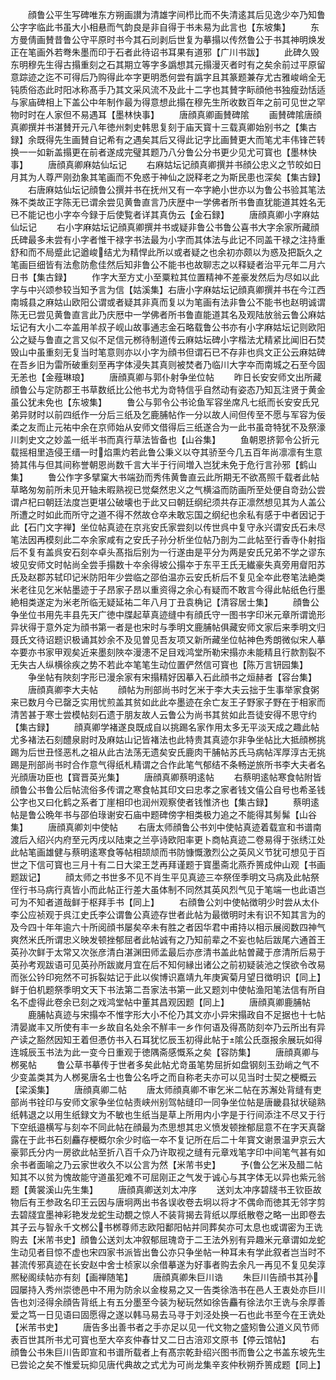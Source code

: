 <!-- { "loadSidebar": true } -->
　　顔鲁公平生写碑唯东方朔画讃为清雄字间栉比而不失清逺其后见逸少夲乃知鲁公字字临此书虽大小相悬而气韵良是非自得于书未易为此言也【东坡集】
　　东方曼倩画賛昔鲁公守平原时书今其石刓剥后世复为摹搨以传然鲁公于书其神明焕发正在笔画外若弮朱墨而印于石者此待诏书耳果有道邪【广川书跋】
　　此碑久毁东明穆先生得古搨重刻之石其期立等字多譌想其元搨漫灭者时有之矣余前过平原留意踪迹之迄不可得后乃购得此夲字更明悉何尝有譌字且其篆题兼存尤古雅峻峭全无钝质俗态此时阳冰称髙手乃其文采风流不及此十二字也其賛字眎顔他书独瘦劲恬适与家庙碑相上下盖公中年制作最为得意想此搨在穆先生所收数百年之前可见世之罕物时时在人家但不易遇耳【墨林快事】
　　唐顔真卿画賛碑隂
　　画賛碑隂唐顔真卿撰并书湛賛开元八年徳州刺史韩思复刻于庙天寳十三载真卿始别书之【集古録】余既得先生画賛自记希有之遇矣其后又得此记字比画賛更大而笔尤丰伟锋芒转换一一如新盖搨更在前者遂成完璧其题乃八分鲁公分书更少见尤可寳也【墨林快事】
　　唐顔真卿麻姑仙坛记
　　右麻姑坛记顔真卿撰并书顔公忠义之节皎如日月其为人尊严刚劲象其笔画而不免惑于神仙之説释老之为斯民患也深矣【集古録】
　　右唐麻姑仙坛记顔鲁公撰并书在抚州又有一夲字絶小世亦以为鲁公书验其笔法殊不类故正字陈无已谓余尝见黄鲁直言乃庆歴中一学佛者所书鲁直犹能道其姓名无已不能记也小字夲今録于后使覧者详其真伪云【金石録】
　　唐顔真卿小字麻姑仙坛记
　　右小字麻姑坛记顔真卿撰并书或疑非鲁公书鲁公喜书大字余家所藏顔氏碑最多未尝有小字者惟干禄字书法最为小字而其体法与此记不同盖干禄之注持重舒和而不局蹙此记遒峻结尤为精悍此所以或者疑之也余初亦颇以为惑及把翫久之笔画巨细皆有法愈防愈佳然后知非鲁公不能书也故聊志之以释疑者治平元年二月六日书【集古録】
　　作字大至方丈小至粟粒其位置精神不差豪发然后为尽如以此字与中兴颂参较当知予言为信【姑溪集】右唐小字麻姑坛记顔真卿撰并书在今江西南城县之麻姑山欧阳公谓或者疑其非真而复以为笔画有法非鲁公不能书也赵明诚谓陈无已尝见黄鲁直言此乃庆厯中一学佛者所书鲁直能道其名及观陆放翁云鲁公麻姑坛记有大小二夲盖用羊叔子岘山故事通志金石略载鲁公书亦有小字麻姑坛记则欧阳公之疑与鲁直之言又似不足信元桞待制道传云麻姑坛碑小字楷法尤精紧比闻旧石焚毁山中虽重刻无复当时笔意则亦以小字为顔书但谓石已不存非也呉文正公云麻姑碑在吾乡旧为雷所破重刻至再字体浸失其真则被焚者乃临川大字夲而南城之石至今固无恙也【金薤琳琅】
　　唐顔真卿与郭仆射争坐位帖
　　昨日长安安师文出所藏顔鲁公与定防郡王书草数纸比公他书尤为竒特信乎自然动有姿态乃知瓦注贤于黄金虽公犹未免也【东坡集】
　　鲁公与郭令公书论鱼军容坐席凡七纸而长安安氏兄弟异财时以前四纸作一分后三纸及乞鹿脯帖作一分以故人间但传至不愿与军容为佞柔之友而止元祐中余在京师始从安师文借得后三纸遂合为一此书虽竒特犹不及祭濠川刺史文之妙盖一纸半书而真行草法皆备也【山谷集】
　　鱼朝恩挤郭令公折元载摇相里造侵王缙一时焰熏灼若此鲁公秉义以夺其骄至今几五百年尚凛凛有生意猗其伟与但其间称誉朝恩尚数千言大半于行间増入岂犹未免于危行言孙邪【鹤山集】
　　鲁公作字多擘窠大书端劲而秀伟黄鲁直云此所期无不欲髙照千载者此帖草略匆匆前所未见开轴未暇熟视已觉粲然忠义之气横溢而防画所至处便自竒劲公尝谓卢杞曰朝廷法度岂更堪公破壊也于此又曰朝廷纲纪须共存正凛然想见其为人盖公所遭之时如此而所守之道不得不然故仓卒未敢忘国之纲纪也余私有感于中者因记于此【石门文字禅】坐位帖真迹在京兆安氏家尝刻以传世呉中复守永兴谓安氏石未尽笔法因再模刻此二夲余家咸有之安氏子孙分析坐位帖乃剖为二此帖至行香寺仆射指后不复有盖呉安石刻夲卓头髙指后别为一行遂由是平分为两是安氏兄弟不学之谬东坡见安师文时帖尚全尝手搨数十夲余得坡公搨夲于东平王氏无纎豪失真旁用睂阳苏氏及赵郡苏轼印记米防阳年少尝临之邵伯温亦云安氏析后不复见全夲此卷笔法絶类米老往见乞米帖墨迹于子昂家子昂以重资得之余心有疑而不敢言今得此帖纸色行墨絶相类遂定为米老所临无疑延祐二年八月丁丑袁桷记【清容居士集】
　　顔鲁公争坐位书用先丰县先天广徳中牒起草真迹缝中有顔氏守一图书字印米元章所谓诡形异状得于意外定为顔书第一者是也宋时与季明文鹿脯帖俱藏安师文家后来季明文归聂氏文待诏题识极诵其妙余不及见曽见吾友项又新所藏坐位帖神色秀朗微似宋人摹夲要亦书家甲观矣近来墨刻陜夲漫漶不足目戏鸿堂所勒宋搨亦未能精且行款割裂不无失古人纵横徐疾之势不若此夲笔笔生动位置俨然信可寳也【陈万言钘园集】
　　争坐帖有陜刻字形已漫余家有宋搨精好因摹入石此顔书之烜赫者【容台集】
　　唐顔真卿李大夫帖
　　顔帖为刑部尚书时乞米于李大夫云拙于生事举家食粥来已数月今已罄乏实用忧煎盖其贫如此此夲墨迹在余亡友王子野家子野在于相家而清苦甚于寒士尝模帖刻石遗于朋友故人云鲁公为尚书其贫如此吾徒安得不思守约【集古録】
　　顔真卿学褚遂良既成自以挑踢名家作用太多无平淡天成之趣此帖尤多褚法石刻醴泉尉时及麻姑山记皆褚法也此特贵其真迹尔非争坐帖比大抵顔桞挑踢为后世丑怪恶札之祖从此古法荡无遗矣安氏鹿肉干脯帖苏氏马病帖浑厚淳古无挑踢是刑部尚书时合作意气得纸札精谓之合作此笔气郁结不条畅逆旅所书李大夫者名光顔唐功臣也【寳晋英光集】
　　唐顔真卿蔡明逺帖
　　右蔡明逺帖寒食帖附皆顔鲁公书鲁公后帖流俗多传谓之寒食帖其印文曰忠孝之家者钱文僖公自号也希圣钱公字也又曰化鹤之系者丁崖相印也润州观察使者钱惟济也【集古録】
　　蔡明逺帖是鲁公晩年书与邵伯琭谢安石庙中题碑傍字相类极力追之不能得其髣髴【山谷集】
　　唐顔真卿刘中使帖
　　右唐太师顔鲁公书刘中使帖真迹着载宣和书谱南渡后入绍兴内府至元丙戌以陆柬之兰亭诗欧阳率更卜商帖真迹二卷易得于张绣江处此帖笔画雄健与蔡明逺寒食等帖相颉颃而书防慷慨激烈公之英风义节犹可想见于百世之下信可寳也三月十有二日大梁王芝再拜谨题于寳墨斋北燕乔篑成仲山观【书画题跋记】
　　顔太师之书世多不见不肖生平见真迹三夲祭侄季明文马病及此帖祭侄行书马病行真皆小而此帖正行差大虽体制不同然其英风烈气见于笔端一也此语岂可为不知者道哉鲜于枢拜手书【同上】
　　右顔鲁公刘中使帖徴明少时尝从太仆李公应祯观于呉江史氏李公谓鲁公真迹存世者此帖为最徴明时未有识不知其言为的及今四十年年逾六十所阅顔书屡矣卒未有胜之者因华君中甫持以相示展阅数四神气爽然米氏所谓忠义映发顿挫郁屈者此帖诚有之乃知前辈之不妄也帖后跋尾六通首王英孙次鲜于太常又次张彦清白湛渊田师孟最后亦彦清书盖此帖曽藏于彦清所后易于英孙考观跋语可见英孙所跋嵗月宜在后不知何縁出诸公之前初疑装池之悮欲令改易而张公钤印宛然不可拆裂姑记于此以俟博识嘉靖九年庚寅菊月望日徴明识【同上】鲜于伯机题祭季明文天下书法第二吾家法书第一此又题刘中使帖渔阳笔法信有所自名不虚得此卷余已刻之戏鸿堂帖中董其昌观因题【同上】
　　唐顔真卿鹿脯帖
　　鹿脯帖真迹与宋搨夲不惟字形大小不伦乃其文亦小异宋搨政自不足据也十七帖清晏嵗丰又所使有丰一乡故自名处余不觧丰一乡作何语及得髙防刻夲乃云所出有异产读之豁然因知王着但慿仿书入石耳犹忆辰玉初得此帖于隂公氏亟报余展玩如得连城辰玉书法为此一变今日重观于徳隅斋感慨系之矣【容防集】
　　唐顔真卿与桞冕帖
　　鲁公草书摹传于世者多矣此帖尤竒虽笔势屈折如盘钢刻玉劲峭之气不少变盖类其为人桞冕唐名士也鲁公名呼之而自称老夫亦可以见当时士契之梗概云【梁溪集】
　　唐顔真卿二帖
　　唐太师顔真卿不审乞米二帖在苏澥处背缝有吏部尚书铨印与安师文家争坐位帖责峡州别驾帖缝印一同争坐位帖是唐畿县狱状磓熟纸韩退之以用生纸録文为不敏也生纸当是草上所用内小字是于行间添注不尽又于行下空纸邉横写与刻夲不同此帖在顔最为杰思想其忠义愤发顿挫郁屈意不在字天真罄露在于此书石刻麤存梗概尔余少时临一夲不复记所在后二十年寳文谢景温尹京云大豪郭氏分内一房欲此帖至折八百千众乃许取视之缝有元章戏笔字印中间笔气甚有如余书者面喻之乃云家世收久不以公言为然【米芾书史】
　　予鲁公乞米及醋二帖知其不以贫为愧故能守道虽犯难不可屈刚正之气发于诚心与其字体无以异也紫元翁题【黄裳溪山先生集】
　　唐顔真卿送刘太冲序
　　送刘太冲序碧牋书王钦臣故物后有王参政名印王云因与唐坰两出书各误收卷去坰以将才不偶命而徳其无邻字剪去碧牋宜墨神彩艳发龙蛇生动覩之惊人不装背揭去背纸以厚纸散卷之略一出即卷去其子云与智永千文桞公书桞尊师志欧阳鄱阳帖并同葬矣亦可太息也或谓密为王诜购去【米芾书史】顔鲁公送刘太冲叙郁屈瑰竒于二王法外别有异趣米元章谓如龙蛇生动见者目惊不虚也宋四家书派皆出鲁公亦只争坐帖一种耳未有学此叙者岂当时不甚流传邪真迹在长安赵中舍士桢家以余借摹遂为好事者购去余凡一再见不复见矣淳熈秘阁续帖亦有刻【画禅随笔】
　　唐顔真卿朱巨川诰
　　朱巨川告顔书其孙园屡持入秀州崇徳邑中不用为防余以金梭易之又一告类徐浩书在邑人王衷处亦巨川告也刘泾得余顔告背纸上有五分墨至今装为秘玩然如徐告麤有徐法尔王诜与余厚善爱之笃一日见语曰固愿得之遂以韩马易去马寻于刘泾处换一石也此书至今在王诜处【米芾书史】
　　唐告多出善书者之手亦足以见一代文物之盛矧鲁公道义风节师表百世其所书尤可寳也至大卒亥仲春廿又二日古涪邓文原书【停云馆帖】
　　右顔鲁公书朱巨川告即宣和书谱所载者上有髙宗乾卦绍兴图书而鲁公之书盖东坡先生已尝论之矣不惟爱玩抑见唐代典故之式尤为可尚龙集辛亥仲秋朔乔篑成题【同上】
